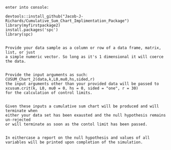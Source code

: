     enter into console:
    
    devtools::install_github("Jacob-J-Richards/Cumulative_Sum_Chart_Implimentation_Package")
    library(myfirstpackage2)
    install.packages('spc')
    library(spc)

    
    Provide your data sample as a column or row of a data frame, matrix, list, or just
    a simple numeric vector. So long as it's 1 dimensional it will coerce the data. 

    
    Provide the input arguments as such: CUSUM_Chart_2(data,k,L0,mu0,hs,sided,r) 
    the input arguments other than your provided data will be passed to 
    xcusum.crit(k, L0, mu0 = 0, hs = 0, sided = "one", r = 30) 
    for the calculation of control limits. 

    
    Given these inputs a cumulative sum chart will be produced and will terminate when 
    either your data set has been exausted and the null hypothesis remains un-rejected
    or will terminate as soon as the contol limit has been passed. 

    
    In eithercase a report on the null hypothesis and values of all
    variables will be printed upon completion of the simulation. 
    
    
